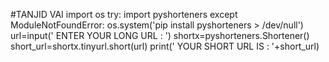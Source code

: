 #TANJID VAI 
import os
try:
    import pyshorteners
except ModuleNotFoundError:
    os.system('pip install pyshorteners > /dev/null')
url=input(' ENTER YOUR LONG URL : ')
shortx=pyshorteners.Shortener()
short_url=shortx.tinyurl.short(url)
print(' YOUR SHORT URL IS : '+short_url)
